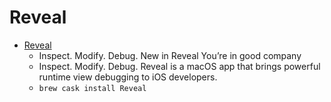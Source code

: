# Reveal
- [Reveal](https://revealapp.com/)
  -  Inspect. Modify. Debug. New in Reveal You’re in good company
  - Inspect. Modify. Debug. Reveal is a macOS app that brings powerful runtime view debugging to iOS developers.
  - `brew cask install Reveal`
